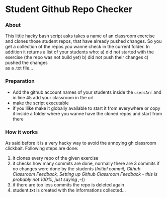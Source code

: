 # Student Github Repo Checker

### About
This little hacky bash script asks takes a name of an classroom exercise and clones those student repos, that have already pushed changes. So you get a collection of the repos you wanne check in the current folder. In addition it returns a list of your students who: 
    a) did not started with the exercise (the repo was not build yet) 
    b) did not push their changes
    c) pushed the changes  
as a .txt file...

### Preparation
- Add the github account names of your students inside the `usersArr` and in line 45 add your classroom in the url
- make the script executable
- if you llike make it globally available to start it from everywhere or copy it inside a folder where you wanne have the cloned repos and start from there



### How it works

As said before it is a very hacky way to avoid the annoying gh classroom clickbait. Following steps are done:
1. it clones every repo of the given exercise
2. it checks how many commits are done, normally there are 3 commits if no changes were done by the students (*Initial commit, Github Classroom Feedback, Setting up Github Classroom Feedback - this is probably not 100%, just saying ;-)*)  
3. if there are too less commits the repo is deleted again
4. student.txt is created with the informations collected...
